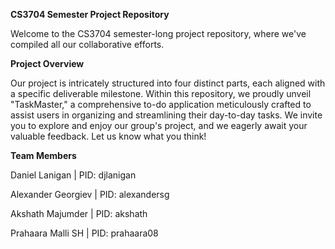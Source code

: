 **CS3704 Semester Project Repository**

Welcome to the CS3704 semester-long project repository, where we've compiled all our collaborative efforts.

**Project Overview**

Our project is intricately structured into four distinct parts, each aligned with a specific deliverable milestone. Within this repository, we proudly unveil "TaskMaster," a comprehensive to-do application meticulously crafted to assist users in organizing and streamlining their day-to-day tasks. We invite you to explore and enjoy our group's project, and we eagerly await your valuable feedback. Let us know what you think!

**Team Members**

Daniel Lanigan | PID: djlanigan

Alexander Georgiev | PID: alexandersg

Akshath Majumder | PID: akshath

Prahaara Malli SH | PID: prahaara08
